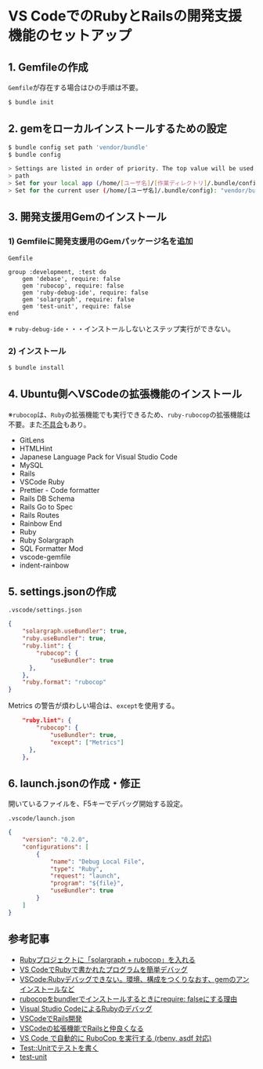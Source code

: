 # VS CodeでのRubyとRailsの開発支援機能のセットアップ

## 1. Gemfileの作成

`Gemfile`が存在する場合はひの手順は不要。

```bash
$ bundle init
```

## 2. gemをローカルインストールするための設定

```bash
$ bundle config set path 'vendor/bundle'
$ bundle config

> Settings are listed in order of priority. The top value will be used.
> path
> Set for your local app (/home/[ユーザ名]/[作業ディレクトリ]/.bundle/config): "vendor/bundle"
> Set for the current user (/home/[ユーザ名]/.bundle/config): "vendor/bundle"
```

## 3. 開発支援用Gemのインストール

### 1) Gemfileに開発支援用のGemパッケージ名を追加

`Gemfile`

```runy
group :development, :test do
    gem 'debase', require: false
    gem 'rubocop', require: false
    gem 'ruby-debug-ide', require: false
    gem 'solargraph', require: false
    gem 'test-unit', require: false
end
```

※ `ruby-debug-ide`・・・インストールしないとステップ実行ができない。

### 2) インストール

```bash
$ bundle install
```

## 4. Ubuntu側へVSCodeの拡張機能のインストール

※`rubocop`は、`Ruby`の拡張機能でも実行できるため、`ruby-rubocop`の拡張機能は不要。また[不具合](https://zenn.dev/noraworld/articles/vscode-rubocop)もあり。

- GitLens
- HTMLHint
- Japanese Language Pack for Visual Studio Code
- MySQL
- Rails
- VSCode Ruby
- Prettier - Code formatter
- Rails DB Schema
- Rails Go to Spec
- Rails Routes
- Rainbow End
- Ruby
- Ruby Solargraph
- SQL Formatter Mod
- vscode-gemfile
- indent-rainbow

## 5. settings.jsonの作成

`.vscode/settings.json`

```json
{
    "solargraph.useBundler": true,
    "ruby.useBundler": true,
    "ruby.lint": {
        "rubocop": {
            "useBundler": true
      },
    },
    "ruby.format": "rubocop"
}
```

Metrics の警告が煩わしい場合は、`except`を使用する。

```json
    "ruby.lint": {
        "rubocop": {
            "useBundler": true,
            "except": ["Metrics"]
      },
    },
```

## 6. launch.jsonの作成・修正

開いているファイルを、F5キーでデバッグ開始する設定。

`.vscode/launch.json`

```json
{
    "version": "0.2.0",
    "configurations": [
        {
            "name": "Debug Local File",
            "type": "Ruby",
            "request": "launch",
            "program": "${file}",
            "useBundler": true
        }
    ]
}
```

## 参考記事

- [Rubyプロジェクトに「solargraph + rubocop」を入れる](https://zenn.dev/massu_devix/articles/e400308d55011d)
- [VS CodeでRubyで書かれたプログラムを簡単デバッグ](https://ottan.jp/posts/2020/05/ruby-vscode-debug/)
- [VSCode:Rubyデバッグできない。環境、構成をつくりなおす、gemのアンインストールなど](https://pagetaka.hatenablog.jp/entry/2019/10/02/151215)
- [rubocopをbundlerでインストールするときにrequire: falseにする理由](https://qiita.com/S42100254h/items/170e88d888330ca92701)
- [Visual Studio CodeによるRubyのデバッグ](https://dev.classmethod.jp/articles/visual-studio-code-ruby-debug/)
- [VSCodeでRails開発](https://qiita.com/aki77/items/5223667a095fa4dedf83)
- [VSCodeの拡張機能でRailsと仲良くなる](https://qiita.com/hakshu/items/98ed12c32da97474b68d)
- [VS Code で自動的に RuboCop を実行する (rbenv, asdf 対応)](https://zenn.dev/noraworld/articles/vscode-rubocop)
- [Test::Unitでテストを書く](https://qiita.com/repeatedly/items/727b08599d87af7fa671)
- [test-unit](https://test-unit.github.io/ja/index.html)

